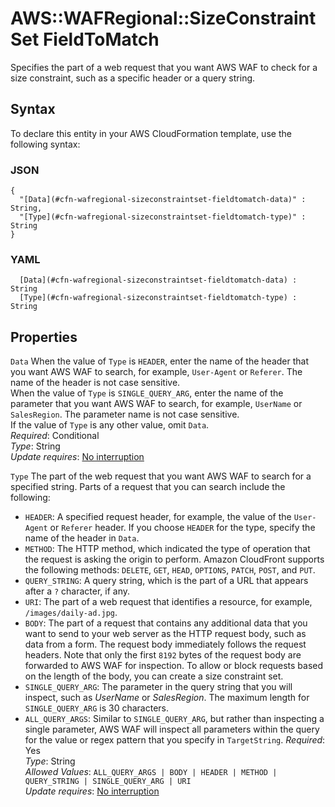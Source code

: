 # AWS::WAFRegional::SizeConstraintSet FieldToMatch<a name="aws-properties-wafregional-sizeconstraintset-fieldtomatch"></a>

Specifies the part of a web request that you want AWS WAF to check for a size constraint, such as a specific header or a query string\. 

## Syntax<a name="aws-properties-wafregional-sizeconstraintset-fieldtomatch-syntax"></a>

To declare this entity in your AWS CloudFormation template, use the following syntax:

### JSON<a name="aws-properties-wafregional-sizeconstraintset-fieldtomatch-syntax.json"></a>

```
{
  "[Data](#cfn-wafregional-sizeconstraintset-fieldtomatch-data)" : String,
  "[Type](#cfn-wafregional-sizeconstraintset-fieldtomatch-type)" : String
}
```

### YAML<a name="aws-properties-wafregional-sizeconstraintset-fieldtomatch-syntax.yaml"></a>

```
﻿  [Data](#cfn-wafregional-sizeconstraintset-fieldtomatch-data) : String
﻿  [Type](#cfn-wafregional-sizeconstraintset-fieldtomatch-type) : String
```

## Properties<a name="aws-properties-wafregional-sizeconstraintset-fieldtomatch-properties"></a>

`Data`  <a name="cfn-wafregional-sizeconstraintset-fieldtomatch-data"></a>
When the value of `Type` is `HEADER`, enter the name of the header that you want AWS WAF to search, for example, `User-Agent` or `Referer`\. The name of the header is not case sensitive\.  
When the value of `Type` is `SINGLE_QUERY_ARG`, enter the name of the parameter that you want AWS WAF to search, for example, `UserName` or `SalesRegion`\. The parameter name is not case sensitive\.  
If the value of `Type` is any other value, omit `Data`\.  
*Required*: Conditional  
*Type*: String  
*Update requires*: [No interruption](https://docs.aws.amazon.com/AWSCloudFormation/latest/UserGuide/using-cfn-updating-stacks-update-behaviors.html#update-no-interrupt)

`Type`  <a name="cfn-wafregional-sizeconstraintset-fieldtomatch-type"></a>
The part of the web request that you want AWS WAF to search for a specified string\. Parts of a request that you can search include the following:  
+  `HEADER`: A specified request header, for example, the value of the `User-Agent` or `Referer` header\. If you choose `HEADER` for the type, specify the name of the header in `Data`\.
+  `METHOD`: The HTTP method, which indicated the type of operation that the request is asking the origin to perform\. Amazon CloudFront supports the following methods: `DELETE`, `GET`, `HEAD`, `OPTIONS`, `PATCH`, `POST`, and `PUT`\.
+  `QUERY_STRING`: A query string, which is the part of a URL that appears after a `?` character, if any\.
+  `URI`: The part of a web request that identifies a resource, for example, `/images/daily-ad.jpg`\.
+  `BODY`: The part of a request that contains any additional data that you want to send to your web server as the HTTP request body, such as data from a form\. The request body immediately follows the request headers\. Note that only the first `8192` bytes of the request body are forwarded to AWS WAF for inspection\. To allow or block requests based on the length of the body, you can create a size constraint set\. 
+  `SINGLE_QUERY_ARG`: The parameter in the query string that you will inspect, such as *UserName* or *SalesRegion*\. The maximum length for `SINGLE_QUERY_ARG` is 30 characters\.
+  `ALL_QUERY_ARGS`: Similar to `SINGLE_QUERY_ARG`, but rather than inspecting a single parameter, AWS WAF will inspect all parameters within the query for the value or regex pattern that you specify in `TargetString`\.
*Required*: Yes  
*Type*: String  
*Allowed Values*: `ALL_QUERY_ARGS | BODY | HEADER | METHOD | QUERY_STRING | SINGLE_QUERY_ARG | URI`  
*Update requires*: [No interruption](https://docs.aws.amazon.com/AWSCloudFormation/latest/UserGuide/using-cfn-updating-stacks-update-behaviors.html#update-no-interrupt)
